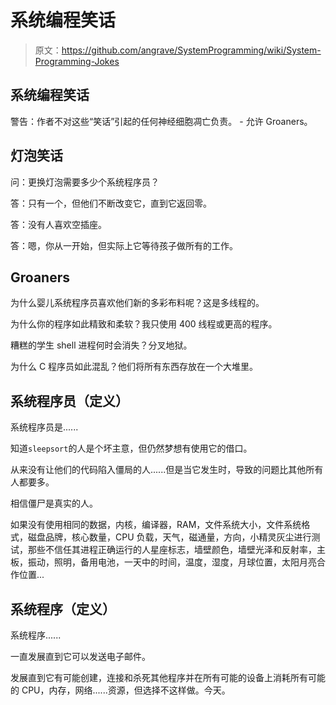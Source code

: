 # 系统编程笑话

> 原文：<https://github.com/angrave/SystemProgramming/wiki/System-Programming-Jokes>

## 系统编程笑话

警告：作者不对这些“笑话”引起的任何神经细胞凋亡负责。 - 允许 Groaners。

## 灯泡笑话

问：更换灯泡需要多少个系统程序员？

答：只有一个，但他们不断改变它，直到它返回零。

答：没有人喜欢空插座。

答：嗯，你从一开始，但实际上它等待孩子做所有的工作。

## Groaners

为什么婴儿系统程序员喜欢他们新的多彩布料呢？这是多线程的。

为什么你的程序如此精致和柔软？我只使用 400 线程或更高的程序。

糟糕的学生 shell 进程何时会消失？分叉地狱。

为什么 C 程序员如此混乱？他们将所有东西存放在一个大堆里。

## 系统程序员（定义）

系统程序员是......

知道`sleepsort`的人是个坏主意，但仍然梦想有使用它的借口。

从来没有让他们的代码陷入僵局的人......但是当它发生时，导致的问题比其他所有人都要多。

相信僵尸是真实的人。

如果没有使用相同的数据，内核，编译器，RAM，文件系统大小，文件系统格式，磁盘品牌，核心数量，CPU 负载，天气，磁通量，方向，小精灵灰尘进行测试，那些不信任其进程正确运行的人星座标志，墙壁颜色，墙壁光泽和反射率，主板，振动，照明，备用电池，一天中的时间，温度，湿度，月球位置，太阳月亮合作位置...

## 系统程序（定义）

系统程序......

一直发展直到它可以发送电子邮件。

发展直到它有可能创建，连接和杀死其他程序并在所有可能的设备上消耗所有可能的 CPU，内存，网络......资源，但选择不这样做。今天。